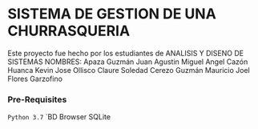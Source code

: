 # SISTEMA DE GESTION DE UNA CHURRASQUERIA

Este proyecto fue hecho por los estudiantes de ANALISIS Y DISENO DE SISTEMAS
NOMBRES:
	Apaza Guzmán Juan Agustin
	Miguel Angel Cazón Huanca 
	Kevin Jose Ollisco Claure 
	Soledad Cerezo Guzmán
	Mauricio Joel Flores Garzofino
 
### Pre-Requisites
`Python 3.7`
`BD Browser SQLite

